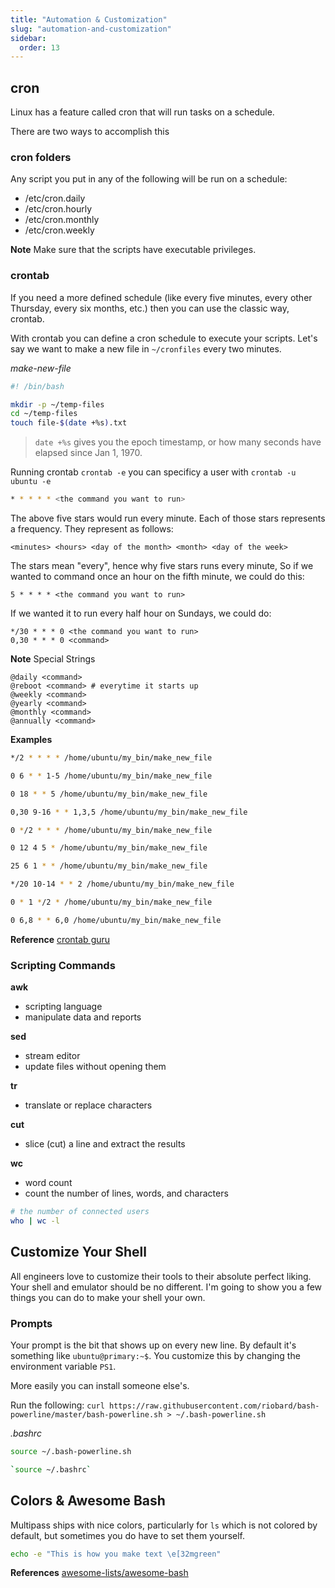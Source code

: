 ```yaml
---
title: "Automation & Customization"
slug: "automation-and-customization"
sidebar:
  order: 13
---
```


## cron

Linux has a feature called cron that will run tasks on a schedule.

There are two ways to accomplish this

### cron folders

Any script you put in any of the following will be run on a schedule:

- /etc/cron.daily
- /etc/cron.hourly
- /etc/cron.monthly
- /etc/cron.weekly

**Note** Make sure that the scripts have executable privileges.

### crontab

If you need a more defined schedule (like every five minutes, every other Thursday, every six months, etc.) then you can use the classic way, crontab.

With crontab you can define a cron schedule to execute your scripts. Let's say we want to make a new file in `~/cronfiles` every two minutes.

_make-new-file_

```bash
#! /bin/bash

mkdir -p ~/temp-files
cd ~/temp-files
touch file-$(date +%s).txt
```

> `date +%s` gives you the epoch timestamp, or how many seconds have elapsed since Jan 1, 1970.

Running crontab `crontab -e` you can specificy a user with `crontab -u ubuntu -e`

```bash
* * * * * <the command you want to run>
```

The above five stars would run every minute. Each of those stars represents a frequency. They represent as follows:

`<minutes> <hours> <day of the month> <month> <day of the week>`

The stars mean "every", hence why five stars runs every minute, So if we wanted to command once an hour on the fifth minute, we could do this:

`5 * * * * <the command you want to run>`

If we wanted it to run every half hour on Sundays, we could do:

```
*/30 * * * 0 <the command you want to run>
0,30 * * * 0 <command>
```

**Note** Special Strings

```
@daily <command>
@reboot <command> # everytime it starts up
@weekly <command>
@yearly <command>
@monthly <command>
@annually <command>
```

**Examples**

```bash title="run make_new_file script every two minutes"
*/2 * * * * /home/ubuntu/my_bin/make_new_file
```

```bash title="Set up the script to run Monday–Friday at 6am."
0 6 * * 1-5 /home/ubuntu/my_bin/make_new_file
```

```bash title="Set up the script to run at 6pm every Friday."
0 18 * * 5 /home/ubuntu/my_bin/make_new_file
```

```bash title="Set up the script to run every half hour from 9–4 on Monday, Wednesday, and Friday."
0,30 9-16 * * 1,3,5 /home/ubuntu/my_bin/make_new_file
```

```bash title="Set up the script to run every other hour every day."
0 */2 * * * /home/ubuntu/my_bin/make_new_file
```

```bash title="Set up the script to run on May 4th at midday."
0 12 4 5 * /home/ubuntu/my_bin/make_new_file
```

```bash title="Set up the script to run on the 1st of every month at 6:25am."
25 6 1 * * /home/ubuntu/my_bin/make_new_file
```

```bash title="Set up the script to run every 20 minutes every Tuesday between 10am and 2pm."
*/20 10-14 * * 2 /home/ubuntu/my_bin/make_new_file
```

```bash title="Set up the script to run the 1st of every other month on the hour."
0 * 1 */2 * /home/ubuntu/my_bin/make_new_file
```

```bash title="Set up the script to run at 6am and 8am on Saturday and Sunday."
0 6,8 * * 6,0 /home/ubuntu/my_bin/make_new_file
```

**Reference**
[crontab guru](https://crontab.guru/)

### Scripting Commands

**awk**

- scripting language
- manipulate data and reports

**sed**

- stream editor
- update files without opening them

**tr**

- translate or replace characters

**cut**

- slice (cut) a line and extract the results

**wc**

- word count
- count the number of lines, words, and characters

```bash
# the number of connected users
who | wc -l
```

## Customize Your Shell

All engineers love to customize their tools to their absolute perfect liking. Your shell and emulator should be no different. I'm going to show you a few things you can do to make your shell your own.

### Prompts

Your prompt is the bit that shows up on every new line. By default it's something like `ubuntu@primary:~$`. You customize this by changing the environment variable `PS1`.

More easily you can install someone else's.

Run the following: `curl https://raw.githubusercontent.com/riobard/bash-powerline/master/bash-powerline.sh > ~/.bash-powerline.sh`

_.bashrc_

```bash
source ~/.bash-powerline.sh
```

```bash
`source ~/.bashrc`
```

## Colors & Awesome Bash

Multipass ships with nice colors, particularly for `ls` which is not colored by default, but sometimes you do have to set them yourself.

```bash
echo -e "This is how you make text \e[32mgreen"
```

**References**
[awesome-lists/awesome-bash](https://github.com/awesome-lists/awesome-bash)
